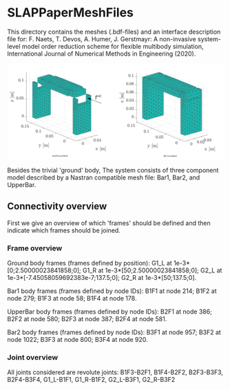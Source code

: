 # SLAPPaperMeshFiles

This directory contains the meshes (.bdf-files) and an interface description file for:
F. Naets, T. Devos, A. Humer, J. Gerstmayr: A non-invasive system-level model order reduction scheme for
flexible multibody simulation, International Journal of Numerical Methods in Engineering (2020).

![Four bar mechanism](FourBarModel.png)

Besides the trivial 'ground' body, The system consists of three component model described by a Nastran compatible mesh file: Bar1, Bar2, and UpperBar. 

## Connectivity overview
First we give an overview of which 'frames' should be defined and then indicate which frames should be joined. 

### Frame overview
Ground body frames (frames defined by position):
G1_L at 1e-3*[0;2.50000023841858;0];
G1_R at 1e-3*[50;2.50000023841858;0];
G2_L at 1e-3*[-7.45058059692383e-7;137.5;0];
G2_R at 1e-3*[50;137.5;0].

Bar1 body frames (frames defined by node IDs):
B1F1 at node 214;
B1F2 at node 279;
B1F3 at node 58;
B1F4 at node 178.

UpperBar body frames (frames defined by node IDs):
B2F1 at node 386; 
B2F2 at node 580;
B2F3 at node 387;
B2F4 at node 581.

Bar2 body frames (frames defined by node IDs):
B3F1 at node 957; 
B3F2 at node 1022;
B3F3 at node 800;
B3F4 at node 920.

### Joint overview
All joints considered are revolute joints:
B1F3-B2F1, B1F4-B2F2, B2F3-B3F3, B2F4-B3F4, G1_L-B1F1, G1_R-B1F2, G2_L-B3F1, G2_R-B3F2



